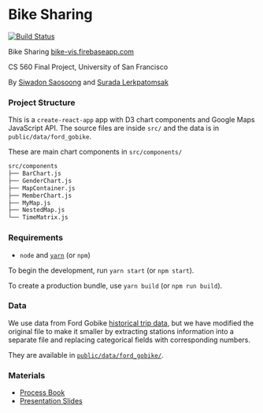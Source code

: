 # Bike Sharing

[![Build Status](https://travis-ci.org/idewz/bike-vis.svg?branch=master)](https://travis-ci.org/idewz/bike-vis)

Bike Sharing [bike-vis.firebaseapp.com](https://bike-vis.firebaseapp.com)

CS 560 Final Project, University of San Francisco

By [Siwadon Saosoong](https://github.com/idewz) and [Surada Lerkpatomsak](https://github.com/slerkpatomsak)

### Project Structure

This is a `create-react-app` app with D3 chart components and Google Maps JavaScript API. The source files are inside `src/` and the data is in `public/data/ford_gobike`.

These are main chart components in `src/components/`

```bash
src/components
├── BarChart.js
├── GenderChart.js
├── MapContainer.js
├── MemberChart.js
├── MyMap.js
├── NestedMap.js
└── TimeMatrix.js
```

### Requirements

* `node` and [`yarn`](https://yarnpkg.com/en/) (or `npm`)

To begin the development, run `yarn start` (or `npm start`).

To create a production bundle, use `yarn build` (or `npm run build`).

### Data

We use data from Ford Gobike [historical trip data](https://s3.amazonaws.com/fordgobike-data/index.html),
but we have modified the original file to make it smaller by extracting stations information into a separate file and replacing categorical fields with corresponding numbers.

They are available in [`public/data/ford_gobike/`](public/data/ford_gobike/).

### Materials

* [Process Book](#)
* [Presentation Slides](materials/Presentation.pdf)
